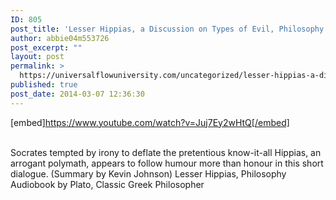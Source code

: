 ```yaml
---
ID: 805
post_title: 'Lesser Hippias, a Discussion on Types of Evil, Philosophy  by Plato'
author: abbie04m553726
post_excerpt: ""
layout: post
permalink: >
  https://universalflowuniversity.com/uncategorized/lesser-hippias-a-discussion-on-types-of-evil-philosophy-by-plato/
published: true
post_date: 2014-03-07 12:36:30
---
```

[embed]https://www.youtube.com/watch?v=Juj7Ey2wHtQ[/embed]</br></br>
<p>Socrates tempted by irony to deflate the pretentious know-it-all Hippias, an arrogant polymath, appears to follow humour more than honour in this short dialogue. (Summary by Kevin Johnson)
Lesser Hippias, Philosophy Audiobook by Plato, Classic Greek Philosopher</p>